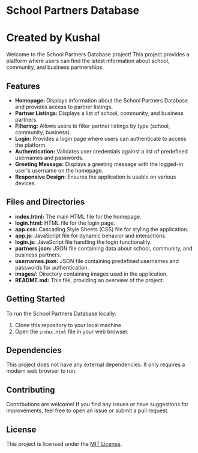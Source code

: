 # School Partners Database
# Created by Kushal

Welcome to the School Partners Database project! This project provides a platform where users can find the latest information about school, community, and business partnerships.

## Features

- **Homepage:** Displays information about the School Partners Database and provides access to partner listings.
- **Partner Listings:** Displays a list of school, community, and business partners.
- **Filtering:** Allows users to filter partner listings by type (school, community, business).
- **Login:** Provides a login page where users can authenticate to access the platform.
- **Authentication:** Validates user credentials against a list of predefined usernames and passwords.
- **Greeting Message:** Displays a greeting message with the logged-in user's username on the homepage.
- **Responsive Design:** Ensures the application is usable on various devices.

## Files and Directories

- **index.html:** The main HTML file for the homepage.
- **login.html:** HTML file for the login page.
- **app.css:** Cascading Style Sheets (CSS) file for styling the application.
- **app.js:** JavaScript file for dynamic behavior and interactions.
- **login.js:** JavaScript file handling the login functionality.
- **partners.json:** JSON file containing data about school, community, and business partners.
- **usernames.json:** JSON file containing predefined usernames and passwords for authentication.
- **images/:** Directory containing images used in the application.
- **README.md:** This file, providing an overview of the project.

## Getting Started

To run the School Partners Database locally:

1. Clone this repository to your local machine.
2. Open the `index.html` file in your web browser.

## Dependencies

This project does not have any external dependencies. It only requires a modern web browser to run.

## Contributing

Contributions are welcome! If you find any issues or have suggestions for improvements, feel free to open an issue or submit a pull request.

## License

This project is licensed under the [MIT License](LICENSE).
